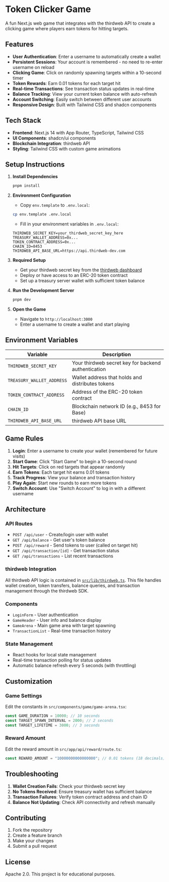 # Token Clicker Game

A fun Next.js web game that integrates with the thirdweb API to create a clicking game where players earn tokens for hitting targets.

## Features

- **User Authentication**: Enter a username to automatically create a wallet
- **Persistent Sessions**: Your account is remembered - no need to re-enter username on reload
- **Clicking Game**: Click on randomly spawning targets within a 10-second timer
- **Token Rewards**: Earn 0.01 tokens for each target hit
- **Real-time Transactions**: See transaction status updates in real-time
- **Balance Tracking**: View your current token balance with auto-refresh
- **Account Switching**: Easily switch between different user accounts
- **Responsive Design**: Built with Tailwind CSS and shadcn components

## Tech Stack

- **Frontend**: Next.js 14 with App Router, TypeScript, Tailwind CSS
- **UI Components**: shadcn/ui components
- **Blockchain Integration**: thirdweb API
- **Styling**: Tailwind CSS with custom game animations

## Setup Instructions

1. **Install Dependencies**

   ```bash
   pnpm install
   ```

2. **Environment Configuration**

   - Copy `env.template` to `.env.local`:

   ```bash
   cp env.template .env.local
   ```

   - Fill in your environment variables in `.env.local`:

   ```env
   THIRDWEB_SECRET_KEY=your_thirdweb_secret_key_here
   TREASURY_WALLET_ADDRESS=0x...
   TOKEN_CONTRACT_ADDRESS=0x...
   CHAIN_ID=8453
   THIRDWEB_API_BASE_URL=https://api.thirdweb-dev.com
   ```

3. **Required Setup**

   - Get your thirdweb secret key from the [thirdweb dashboard](https://thirdweb.com/dashboard)
   - Deploy or have access to an ERC-20 token contract
   - Set up a treasury server wallet with sufficient token balance

4. **Run the Development Server**

   ```bash
   pnpm dev
   ```

5. **Open the Game**
   - Navigate to `http://localhost:3000`
   - Enter a username to create a wallet and start playing

## Environment Variables

| Variable                  | Description                                         |
| ------------------------- | --------------------------------------------------- |
| `THIRDWEB_SECRET_KEY`     | Your thirdweb secret key for backend authentication |
| `TREASURY_WALLET_ADDRESS` | Wallet address that holds and distributes tokens    |
| `TOKEN_CONTRACT_ADDRESS`  | Address of the ERC-20 token contract                |
| `CHAIN_ID`                | Blockchain network ID (e.g., 8453 for Base)         |
| `THIRDWEB_API_BASE_URL`   | thirdweb API base URL                               |

## Game Rules

1. **Login**: Enter a username to create your wallet (remembered for future visits)
2. **Start Game**: Click "Start Game" to begin a 10-second round
3. **Hit Targets**: Click on red targets that appear randomly
4. **Earn Tokens**: Each target hit earns 0.01 tokens
5. **Track Progress**: View your balance and transaction history
6. **Play Again**: Start new rounds to earn more tokens
7. **Switch Account**: Use "Switch Account" to log in with a different username

## Architecture

### API Routes

- `POST /api/user` - Create/login user with wallet
- `GET /api/balance` - Get user's token balance
- `POST /api/reward` - Send tokens to user (called on target hit)
- `GET /api/transaction/[id]` - Get transaction status
- `GET /api/transactions` - List recent transactions

### thirdweb Integration

All thirdweb API logic is contained in [`src/lib/thirdweb.ts`](src/lib/thirdweb.ts). This file handles wallet creation, token transfers, balance queries, and transaction management through the thirdweb SDK.

### Components

- `LoginForm` - User authentication
- `GameHeader` - User info and balance display
- `GameArena` - Main game area with target spawning
- `TransactionList` - Real-time transaction history

### State Management

- React hooks for local state management
- Real-time transaction polling for status updates
- Automatic balance refresh every 5 seconds (with throttling)

## Customization

### Game Settings

Edit the constants in `src/components/game/game-arena.tsx`:

```typescript
const GAME_DURATION = 10000; // 10 seconds
const TARGET_SPAWN_INTERVAL = 2000; // 2 seconds
const TARGET_LIFETIME = 3000; // 3 seconds
```

### Reward Amount

Edit the reward amount in `src/app/api/reward/route.ts`:

```typescript
const REWARD_AMOUNT = "10000000000000000"; // 0.01 tokens (18 decimals)
```

## Troubleshooting

1. **Wallet Creation Fails**: Check your thirdweb secret key
2. **No Tokens Received**: Ensure treasury wallet has sufficient balance
3. **Transaction Failures**: Verify token contract address and chain ID
4. **Balance Not Updating**: Check API connectivity and refresh manually

## Contributing

1. Fork the repository
2. Create a feature branch
3. Make your changes
4. Submit a pull request

## License

Apache 2.0. This project is for educational purposes.
